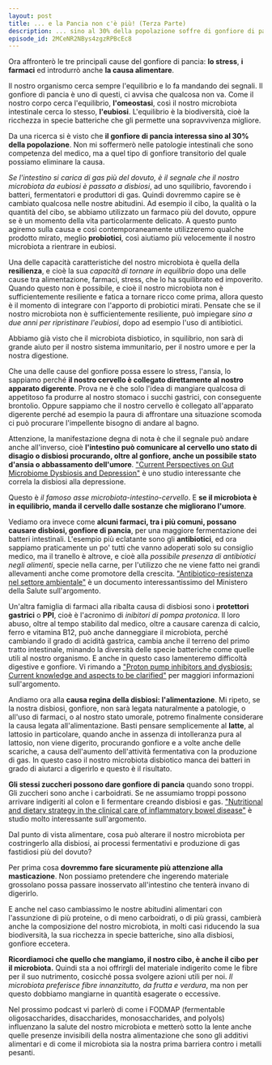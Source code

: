 ```yaml
---
layout: post
title: ... e la Pancia non c'è più! (Terza Parte)
description: ... sino al 30% della popolazione soffre di gonfiore di pancia, vediamo qualche perchè
episode_id: 2MCeNR2NBys4zgzRPBcEc8
---
```


Ora affronterò le tre principali cause del gonfiore di pancia: **lo stress**, **i farmaci** ed introdurrò anche **la causa alimentare**.

Il nostro organismo cerca sempre l'equilibrio e lo fa mandando dei segnali. Il gonfiore di pancia è uno di questi, ci avvisa che qualcosa non va. Come il nostro corpo cerca l'equilibrio, **l'omeostasi**, così il nostro microbiota intestinale cerca lo stesso, **l'eubiosi**. L'equilibrio è la biodiversità, cioè la ricchezza in specie batteriche che gli permette una sopravvivenza migliore.

Da una ricerca si è visto che **il gonfiore di pancia interessa sino al 30% della popolazione**. Non mi soffermerò nelle patologie intestinali che sono competenza del medico, ma a quel tipo di gonfiore transitorio del quale possiamo eliminare la causa.

_Se l'intestino si carica di gas più del dovuto, è il segnale che il nostro microbiota da eubiosi è passato a disbiosi_, ad uno squilibrio, favorendo i batteri, fermentatori e produttori di gas. Quindi dovremmo capire se è cambiato qualcosa nelle nostre abitudini. Ad esempio il cibo, la qualità o la quantità del cibo, se abbiamo utilizzato un farmaco più del dovuto, oppure se è un momento della vita particolarmente delicato. A questo punto agiremo sulla causa e così contemporaneamente utilizzeremo qualche prodotto mirato, meglio **probiotici**, così aiutiamo più velocemente il nostro microbiota a rientrare in eubiosi.

Una delle capacità caratteristiche del nostro microbiota è quella della **resilienza**, e cioè la sua _capacità di tornare in equilibrio_ dopo una delle cause tra alimentazione, farmaci, stress, che lo ha squilibrato ed impoverito. Quando questo non è possibile, e cioè il nostro microbiota non è sufficientemente resiliente e fatica a tornare ricco come prima, allora questo è il momento di integrare con l'apporto di probiotici mirati. Pensate che se il nostro microbiota non è sufficientemente resiliente, può impiegare _sino a due anni per ripristinare l'eubiosi_, dopo ad esempio l'uso di antibiotici.

Abbiamo già visto che il microbiota disbiotico, in squilibrio, non sarà di grande aiuto per il nostro sistema immunitario, per il nostro umore e per la nostra digestione.

Che una delle cause del gonfiore possa essere lo stress, l'ansia, lo sappiamo perché **il nostro cervello è collegato direttamente al nostro apparato digerente**. Prova ne è che solo l'idea di mangiare qualcosa di appetitoso fa produrre al nostro stomaco i succhi gastrici, con conseguente brontolio. Oppure sappiamo che il nostro cervello è collegato all'apparato digerente perché ad esempio la paura di affrontare una situazione scomoda ci può procurare l'impellente bisogno di andare al bagno.

Attenzione, la manifestazione degna di nota è che il segnale può andare anche all'inverso, cioè **l'intestino può comunicare al cervello uno stato di disagio o disbiosi procurando, oltre al gonfiore, anche un possibile stato d'ansia o abbassamento dell'umore**. ["Current Perspectives on Gut Microbiome Dysbiosis and Depression"](https://doi.org/10.1007/s12325-020-01272-7) è uno studio interessante che correla la disbiosi alla depressione.

Questo è _il famoso asse microbiota-intestino-cervello_. E **se il microbiota è in equilibrio, manda il cervello dalle sostanze che migliorano l'umore**.

Vediamo ora invece come **alcuni farmaci, tra i più comuni, possano causare disbiosi, gonfiore di pancia**, per una maggiore fermentazione dei batteri intestinali. L'esempio più eclatante sono gli **antibiotici**, ed ora sappiamo praticamente un po' tutti che vanno adoperati solo su consiglio medico, ma il tranello è altrove, e cioè alla _possibile presenza di antibiotici negli alimenti_, specie nella carne, per l'utilizzo che ne viene fatto nei grandi allevamenti anche come promotore della crescita. ["Antibiotico-resistenza nel settore ambientale"](https://www.salute.gov.it/portale/antibioticoresistenza/dettaglioContenutiAntibioticoResistenza.jsp?lingua=italiano&id=5435&area=antibiotico-resistenza&menu=vuoto) è un documento interessantissimo del Ministero della Salute sull'argomento.

Un'altra famiglia di farmaci alla ribalta causa di disbiosi sono i **protettori gastrici** o <abbr>**PPI**</abbr>, cioè è l'acronimo di _inibitori di pompa protonica_. Il loro abuso, oltre al tempo stabilito dal medico, oltre a causare carenza di calcio, ferro e vitamina B12, può anche danneggiare il microbiota, perché cambiando il grado di acidità gastrica, cambia anche il terreno del primo tratto intestinale, minando la diversità delle specie batteriche come quelle utili al nostro organismo. E anche in questo caso lamenteremo difficoltà digestive e gonfiore. Vi rimando a ["Proton pump inhibitors and dysbiosis: Current knowledge and aspects to be clarified"](https://doi.org/10.3748/wjg.v25.i22.2706) per maggiori informazioni sull'argomento.

Andiamo ora alla **causa regina della disbiosi: l'alimentazione**. Mi ripeto, se la nostra disbiosi, gonfiore, non sarà legata naturalmente a patologie, o all'uso di farmaci, o al nostro stato umorale, potremo finalmente considerare la causa legata all'alimentazione. Basti pensare semplicemente al **latte**, al lattosio in particolare, quando anche in assenza di intolleranza pura al lattosio, non viene digerito, procurando gonfiore e a volte anche delle scariche, a causa dell'aumento dell'attività fermentativa con la produzione di gas. In questo caso il nostro microbiota disbiotico manca dei batteri in grado di aiutarci a digerirlo e questo è il risultato.

**Gli stessi zuccheri possono dare gonfiore di pancia** quando sono troppi. Gli zuccheri sono anche i carboidrati. Se ne assumiamo troppi possono arrivare indigeriti al colon e lì fermentare creando disbiosi e gas. ["Nutritional and dietary strategy in the clinical care of inflammatory bowel disease"](https://doi.org/10.1016/j.jfma.2019.09.005) è studio molto interessante sull'argomento.

Dal punto di vista alimentare, cosa può alterare il nostro microbiota per costringerlo alla disbiosi, ai processi fermentativi e produzione di gas fastidiosi più del dovuto?

Per prima cosa **dovremmo fare sicuramente più attenzione alla masticazione**. Non possiamo pretendere che ingerendo materiale grossolano possa passare inosservato all'intestino che tenterà invano di digerirlo.

E anche nel caso cambiassimo le nostre abitudini alimentari con l'assunzione di più proteine, o di meno carboidrati, o di più grassi, cambierà anche la composizione del nostro microbiota, in molti casi riducendo la sua biodiversità, la sua ricchezza in specie batteriche, sino alla disbiosi, gonfiore eccetera.

**Ricordiamoci che quello che mangiamo, il nostro cibo, è anche il cibo per il microbiota.** Quindi sta a noi offrirgli del materiale indigerito come le fibre per il suo nutrimento, cosicché possa svolgere azioni utili per noi. _Il microbiota preferisce fibre innanzitutto, da frutta e verdura_, ma non per questo dobbiamo mangiarne in quantità esagerate o eccessive.

Nel prossimo podcast vi parlerò di come i <abbr>FODMAP</abbr> (fermentable oligosaccharides, disaccharides, monosaccharides, and polyols) influenzano la salute del nostro microbiota e metterò sotto la lente anche quelle presenze invisibili della nostra alimentazione che sono gli additivi alimentari e di come il microbiota sia la nostra prima barriera contro i metalli pesanti.
